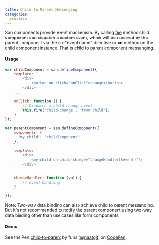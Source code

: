 ```yaml
---
title: Child to Parent Messenging
categories:
- practice
---
```


San components provide event machenism. By calling [fire](/san/doc/api/#fire) method child component can dispatch a custom event, which will be received by the parent component via the on-"event name" directive or **on** method on the child component instance. That is child to parent component messenging.

#### Usage
```javascript
var childComponent = san.defineComponent({    
    template: `
        <div>
            <button on-click="onClick">change</button>
        </div>
    `,
    
    onClick: function () {
        // Dispatch a child-change event
        this.fire('child-change', 'from child');
    }
});

var parentComponent = san.defineComponent({
    components: {
      'my-child': 'childComponent'
    },
  
    template: `
        <div>
            <my-child on-child-change="changeHandler($event)"/>
        </div>
    `,
  
    changeHandler: function (val) {
        // event handling
    }

});
```
Note: Two-way data binding can also achieve child to parent messenging. But it's not recommended to notify the parent component using two-way data binding other than use cases like form components.

#### Demo
<p data-height="265" data-theme-id="0" data-slug-hash="wqrGLy" data-default-tab="js,result" data-user="naatgit" data-embed-version="2" data-pen-title="child-to-parent" class="codepen">See the Pen <a href="https://codepen.io/naatgit/pen/wqrGLy/">child-to-parent</a> by funa (<a href="https://codepen.io/naatgit">@naatgit</a>) on <a href="https://codepen.io">CodePen</a>.</p>
<script async src="https://production-assets.codepen.io/assets/embed/ei.js"></script>
